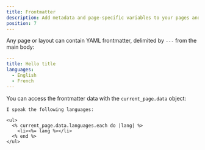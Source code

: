 ```yaml
---
title: Frontmatter
description: Add metadata and page-specific variables to your pages and layouts with YAML frontmatter.
position: 7
---
```


Any page or layout can contain YAML frontmatter, delimited by `---` from the main body:

```yaml
---
title: Hello title
languages:
  - English
  - French
---
```

You can access the frontmatter data with the `current_page.data` object:

```erb
I speak the following languages:

<ul>
  <% current_page.data.languages.each do |lang| %>
    <li><%= lang %></li>
  <% end %>
</ul>
```
